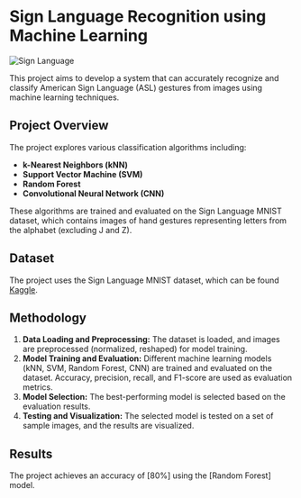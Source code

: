 # Sign Language Recognition using Machine Learning

![Sign Language](https://d.newsweek.com/en/full/1394686/asl-getty-images.webp?w=737&f=991648c2c30074c7b42f25aec96e9e40)

This project aims to develop a system that can accurately recognize and classify American Sign Language (ASL) gestures from images using machine learning techniques. 

## Project Overview

The project explores various classification algorithms including:

- **k-Nearest Neighbors (kNN)**
- **Support Vector Machine (SVM)**
- **Random Forest**
- **Convolutional Neural Network (CNN)**

These algorithms are trained and evaluated on the Sign Language MNIST dataset, which contains images of hand gestures representing letters from the alphabet (excluding J and Z).

## Dataset

The project uses the Sign Language MNIST dataset, which can be found [Kaggle](https://www.kaggle.com/datasets/datamunge/sign-language-mnist/data). 

## Methodology

1. **Data Loading and Preprocessing:** The dataset is loaded, and images are preprocessed (normalized, reshaped) for model training.
2. **Model Training and Evaluation:** Different machine learning models (kNN, SVM, Random Forest, CNN) are trained and evaluated on the dataset. Accuracy, precision, recall, and F1-score are used as evaluation metrics.
3. **Model Selection:** The best-performing model is selected based on the evaluation results.
4. **Testing and Visualization:** The selected model is tested on a set of sample images, and the results are visualized.

## Results

The project achieves an accuracy of [80%] using the [Random Forest] model.
